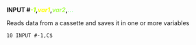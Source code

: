 **INPUT #<span style="color:#AAFF00;">*-1*</span>,<span style="color:#FFFF00;">*var1*</span>,<span style="color:#AAFF55;">*var2*</span>,<span style="color:#AAFFAA;">*...*</span>**

Reads data from a cassette and saves it in one or more variables

```ecb2
10 INPUT #-1,C$
```
